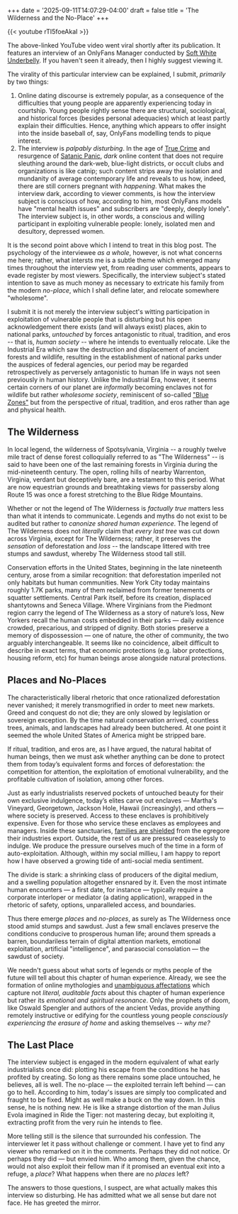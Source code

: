 +++
date = '2025-09-11T14:07:29-04:00'
draft = false
title = 'The Wilderness and the No-Place'
+++

{{< youtube rTI5foeAkaI >}}

The above-linked YouTube video went viral shortly after its publication. It features an interview of an OnlyFans Manager conducted by [Soft White Underbelly](https://www.youtube.com/@SoftWhiteUnderbelly). If you haven't seen it already, then I highly suggest viewing it.

The virality of this particular interview can be explained, I submit, *primarily* by two things:

1. Online dating discourse is extremely popular, as a consequence of the difficulties that young people are apparently experiencing today in courtship. Young people rightly sense there are structural, sociological, and historical forces (besides personal adequacies) which at least partly explain their difficulties. Hence, anything which appears to offer insight into the inside baseball of, say, OnlyFans modelling tends to pique interest.
2. The interview is *palpably disturbing*. In the age of [True Crime](https://www.netflix.com/browse/genre/108820) and resurgence of [Satanic Panic](https://en.wikipedia.org/wiki/Satanic_panic), *dark* online content that does not require sleuthing around the dark-web, blue-light districts, or occult clubs and organizations is like catnip; such content strips away the isolation and mundanity of average contemporary life and reveals to us how, indeed, there are still corners pregnant with *happening*. What makes the interview dark, according to viewer comments, is how the interview subject is conscious of how, according to him, most OnlyFans models have "mental health issues" and subscribers are "deeply, deeply lonely". The interview subject is, in other words, a conscious and willing participant in exploiting vulnerable people: lonely, isolated men and desultory, depressed women.

It is the second point above which I intend to treat in this blog post. The psychology of the interviewee *as a whole*, however, is not what concerns me here; rather, what intersts me is a subtle theme which emerged many times throughout the interview yet, from reading user comments, appears to evade register by most viewers. Specifically, the interview subject's stated intention to save as much money as necessary to extricate his family from the modern *no-place*, which I shall define later, and relocate somewhere "wholesome".

I submit it is not merely the interview subject's witting participation in exploitation of vulnerable people that is disturbing but his open acknowledgement there exists (and will always exist) places, akin to national parks, *untouched* by forces antagonistic to ritual, tradition, and eros -- that is, *human society* -- where he intends to eventually relocate. Like the Industrial Era which saw the destruction and displacement of ancient forests and wildlife, resulting in the establishment of national parks under the auspices of federal agencies, our period may be regarded retrospectively as perversely antagonistic to human life in ways not seen previously in human history. Unlike the Industrial Era, however, it seems certain corners of our planet are *informally* becoming enclaves not for wildlife but rather *wholesome society*, reminiscent of so-called ["Blue Zones"](https://en.wikipedia.org/wiki/Blue_zone) but from the perspective of ritual, tradition, and eros rather than age and physical health. 

## The Wilderness

In local legend, the wilderness of Spotsylvania, Virginia -- a roughly twelve mile tract of dense forest colloquially referred to as "The Wilderness" -- is said to have been one of the last remaining forests in Virginia during the mid-nineteenth century. The open, rolling hills of nearby Warrenton, Virginia, verdant but deceptively bare, are a testament to this period. What are now equestrian grounds and breathtaking views for passersby along Route 15 was once a forest stretching to the Blue Ridge Mountains.

Whether or not the legend of The Wilderness is *factually true* matters less than what it intends to communicate. Legends and myths do not exist to be audited but rather to *canonize shared human experience*. The legend of The Wilderness does not *literally* claim that *every last tree* was cut down across Virginia, except for The Wilderness; rather, it preserves the *sensation* of deforestation and *loss* -- the landscape littered with tree stumps and sawdust, whereby The Wilderness stood tall still. 

Conservation efforts in the United States, beginning in the late nineteenth century, arose from a similar recognition: that deforestation imperiled not only habitats but human communities. New York City today maintains roughly 1.7K parks, many of them reclaimed from former tenements or squatter settlements. Central Park itself, before its creation, displaced shantytowns and Seneca Village. Where Virginians from the Piedmont region carry the legend of The Wilderness as a story of nature’s loss, New Yorkers recall the human costs embedded in their parks — daily existence crowded, precarious, and stripped of dignity. Both stories preserve a memory of dispossession — one of nature, the other of community, the two arguably interchangeable. It seems like no coincidence, albeit difficult to describe in exact terms, that economic protections (e.g. labor protections, housing reform, etc) for human beings arose alongside natural protections.

## Places and No-Places

The characteristically liberal rhetoric that once rationalized deforestation never vanished; it merely transmogrified in order to meet new markets. Greed and conquest do not die; they are only slowed by legislation or sovereign exception. By the time natural conservation arrived, countless trees, animals, and landscapes had already been butchered. At one point it seemed the whole United States of America might be stripped bare.

If ritual, tradition, and eros are, as I have argued, the natural habitat of human beings, then we must ask whether anything can be done to protect them from today’s equivalent forms and forces of deforestation: the competition for attention, the exploitation of emotional vulnerability, and the profitable cultivation of isolation, among other forces.

Just as early industrialists reserved pockets of untouched beauty for their own exclusive indulgence, today’s elites carve out enclaves — Martha's Vineyard, Georgetown, Jackson Hole, Hawaii (increasingly), and others — where society is preserved. Access to these enclaves is prohibitively expensive. Even for those who service these enclaves as employees and managers. Inside these sanctuaries, [families are shielded](https://www.cnbc.com/2019/10/23/how-mark-zuckerberg-manages-kids-screen-time.html) from the egregore their industries export. Outside, the rest of us are pressured ceaselessly to indulge. We produce the pressure ourselves much of the time in a form of auto-exploitation. Although, within my social millieu, I am happy to report how I have observed a growing tide of anti-social media sentiment.

The divide is stark: a shrinking class of producers of the digital medium, and a swelling population altogether ensnared by it. Even the most intimate human encounters — a first date, for instance — typically require a corporate interloper or mediator (a dating application), wrapped in the rhetoric of safety, options, unparalleled access, and boundaries.

Thus there emerge *places* and *no-places*, as surely as The Wilderness once stood amid stumps and sawdust. Just a few small enclaves preserve the conditions conducive to prosperous human life; around them spreads a barren, boundariless terrain of digital attention markets, emotional exploitation, artificial "intelligence", and parasocial consolation — the sawdust of society. 

We needn't guess about what sorts of legends or myths people of the future will tell about this chapter of human experience. Already, we see the formation of online mythologies and [unambiguous affectations](https://en.wikipedia.org/wiki/Gen_Z_stare) which capture not *literal, auditable facts* about this chapter of human experience but rather its *emotional and spiritual resonance*. Only the prophets of doom, like Oswald Spengler and authors of the ancient Vedas, provide anything remotely instructive or edifying for the countless young people *consciously experiencing the erasure of home* and asking themselves -- *why me?* 

## The Last Place

The interview subject is engaged in the modern equivalent of what early industrialists once did: plotting his escape from the conditions he has profited by creating. So long as there remains some place untouched, he believes, all is well. The no-place — the exploited terrain left behind — can go to hell. According to him, today's issues are simply too complicated and fraught to be fixed. Might as well make a buck on the way down. In this sense, he is nothing new. He is like a strange distortion of the man Julius Evola imagined in Ride the Tiger: not mastering decay, but exploiting it, extracting profit from the very ruin he intends to flee.

More telling still is the silence that surrounded his confession. The interviewer let it pass without challenge or comment. I have yet to find any viewer who remarked on it in the comments. Perhaps they did not notice. Or perhaps they did — but envied him. Who among them, given the chance, would not also exploit their fellow man if it promised an eventual exit into a refuge, a *place*? What happens when there are no *places* left? 

The answers to those questions, I suspect, are what actually makes this interview so disturbing. He has admitted what we all sense but dare not face. He has greeted the mirror.